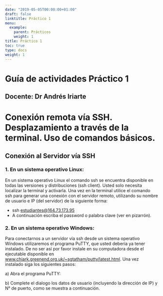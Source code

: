 ```yaml
---
date: "2019-05-05T00:00:00+01:00"
draft: false
linktitle: Práctico 1
menu:
  example:
    parent: Prácticos
    weight: 1
title: Práctico 1
toc: true
type: docs
weight: 1
---
```


# Guía de actividades Práctico 1
## Docente: Dr Andrés Iriarte

# Conexión remota vía SSH. Desplazamiento a través de la terminal. Uso de comandos básicos.

## Conexión al Servidor vía SSH
### 1. En un sistema operativo Linux:
En un sistema operativo Linux el comando ssh se encuentra disponible en todas las versiones y
distribuciones (ssh client). Usted solo necesita localizar la terminal y activarla. Una vez en la terminal utilice el comando ssh para generar una conexión con el servidor remoto, utilizando su nombre de usuario e IP (del servidor) de la siguiente forma: 

- ssh estudiantes@164.73.173.95
- A continuación escriba el password o palabra clave (ver en pizarrón). 

### 2. En un sistema operativo Windows:
Para conectarnos a un servidor vía ssh desde un sistema operativo Windows utilizaremos el programa PuTTY, que usted debería ya tener instalado. De no ser así por favor instale en su computadora desde el ejecutable disponible en www.chiark.greenend.org.uk/~sgtatham/putty/latest.html. Una vez instalado siga
los siguientes pasos:

a) Abra el programa PuTTY:

b) Complete el dialogo los datos de usuario (incluyendo la dirección de IP) y N° de puerto, como se
muestra a continuación. 

